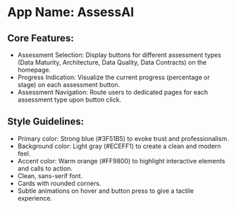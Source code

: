 # **App Name**: AssessAI

## Core Features:

- Assessment Selection: Display buttons for different assessment types (Data Maturity, Architecture, Data Quality, Data Contracts) on the homepage.
- Progress Indication: Visualize the current progress (percentage or stage) on each assessment button.
- Assessment Navigation: Route users to dedicated pages for each assessment type upon button click.

## Style Guidelines:

- Primary color: Strong blue (#3F51B5) to evoke trust and professionalism.
- Background color: Light gray (#ECEFF1) to create a clean and modern feel.
- Accent color: Warm orange (#FF9800) to highlight interactive elements and calls to action.
- Clean, sans-serif font.
- Cards with rounded corners.
- Subtle animations on hover and button press to give a tactile experience.